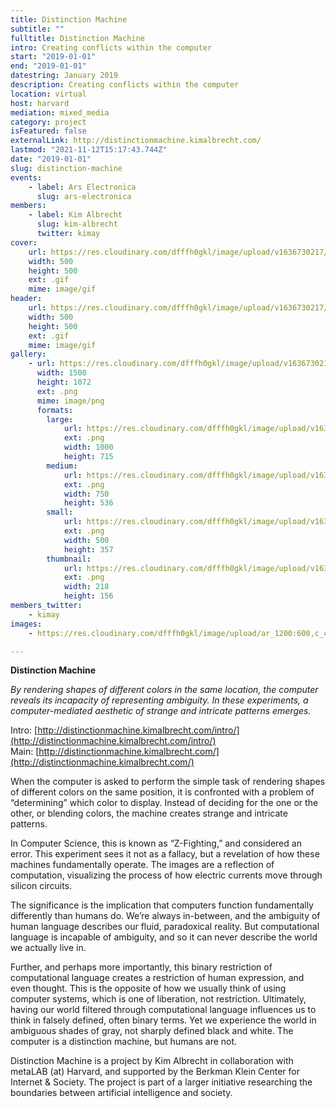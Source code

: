 ```yaml
---
title: Distinction Machine
subtitle: ""
fulltitle: Distinction Machine
intro: Creating conflicts within the computer
start: "2019-01-01"
end: "2019-01-01"
datestring: January 2019
description: Creating conflicts within the computer
location: virtual
host: harvard
mediation: mixed_media
category: project
isFeatured: false
externalLink: http://distinctionmachine.kimalbrecht.com/
lastmod: "2021-11-12T15:17:43.744Z"
date: "2019-01-01"
slug: distinction-machine
events:
    - label: Ars Electronica
      slug: ars-electronica
members:
    - label: Kim Albrecht
      slug: kim-albrecht
      twitter: kimay
cover:
    url: https://res.cloudinary.com/dfffh0gkl/image/upload/v1636730217/distinctionmachine1_68e71e2308.gif
    width: 500
    height: 500
    ext: .gif
    mime: image/gif
header:
    url: https://res.cloudinary.com/dfffh0gkl/image/upload/v1636730217/distinctionmachine1_68e71e2308.gif
    width: 500
    height: 500
    ext: .gif
    mime: image/gif
gallery:
    - url: https://res.cloudinary.com/dfffh0gkl/image/upload/v1636730217/distinctionmachine2_ca25edf3fa.png
      width: 1500
      height: 1072
      ext: .png
      mime: image/png
      formats:
        large:
            url: https://res.cloudinary.com/dfffh0gkl/image/upload/v1636730218/large_distinctionmachine2_ca25edf3fa.png
            ext: .png
            width: 1000
            height: 715
        medium:
            url: https://res.cloudinary.com/dfffh0gkl/image/upload/v1636730219/medium_distinctionmachine2_ca25edf3fa.png
            ext: .png
            width: 750
            height: 536
        small:
            url: https://res.cloudinary.com/dfffh0gkl/image/upload/v1636730219/small_distinctionmachine2_ca25edf3fa.png
            ext: .png
            width: 500
            height: 357
        thumbnail:
            url: https://res.cloudinary.com/dfffh0gkl/image/upload/v1636730217/thumbnail_distinctionmachine2_ca25edf3fa.png
            ext: .png
            width: 218
            height: 156
members_twitter:
    - kimay
images:
    - https://res.cloudinary.com/dfffh0gkl/image/upload/ar_1200:600,c_crop/c_limit,h_1200,w_600/v1636730217/distinctionmachine1_68e71e2308.jpg

---
```

**Distinction Machine**

*By rendering shapes of different colors in the same location, the computer reveals its incapacity of representing ambiguity. In these experiments, a computer-mediated aesthetic of strange and intricate patterns emerges.*

Intro: [http://distinctionmachine.kimalbrecht.com/intro/](http://distinctionmachine.kimalbrecht.com/intro/) <br />
Main: [http://distinctionmachine.kimalbrecht.com/](http://distinctionmachine.kimalbrecht.com/)

When the computer is asked to perform the simple task of rendering shapes of different colors on the same position, it is confronted with a problem of “determining” which color to display. Instead of deciding for the one or the other, or blending colors, the machine creates strange and intricate patterns.

In Computer Science, this is known as “Z-Fighting,” and considered an error. This experiment sees it not as a fallacy, but a revelation of how these machines fundamentally operate. The images are a reflection of computation, visualizing the process of how electric currents move through silicon circuits.

The significance is the implication that computers function fundamentally differently than humans do. We’re always in-between, and the ambiguity of human language describes our fluid, paradoxical reality. But computational language is incapable of ambiguity, and so it can never describe the world we actually live in.

Further, and perhaps more importantly, this binary restriction of computational language creates a restriction of human expression, and even thought. This is the opposite of how we usually think of using computer systems, which is one of liberation, not restriction. Ultimately, having our world filtered through computational language influences us to think in falsely defined, often binary terms. Yet we experience the world in ambiguous shades of gray, not sharply defined black and white. The computer is a distinction machine, but humans are not.


Distinction Machine is a project by Kim Albrecht in collaboration with metaLAB (at) Harvard, and supported by the Berkman Klein Center for Internet & Society. The project is part of a larger initiative researching the boundaries between artificial intelligence and society.